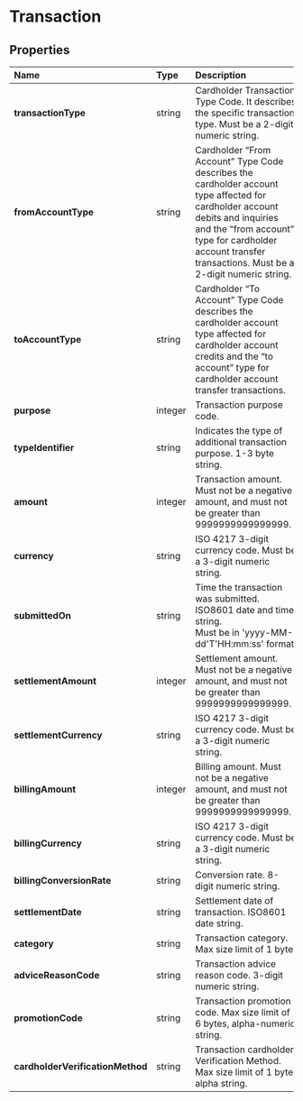 # Transaction

## Properties <a name="properties"></a>

| Name | Type | Description | Notes |
| :--- | :--- | :---------- | :---- |
| **transactionType** | string | Cardholder Transaction Type Code. It describes the specific transaction type. Must be a 2-digit numeric string. | Optional |
| **fromAccountType** | string | Cardholder “From Account” Type Code describes the cardholder account type affected for cardholder account debits and inquiries and the “from account” type for cardholder account transfer transactions. Must be a 2-digit numeric string. | Optional |
| **toAccountType** | string | Cardholder “To Account” Type Code describes the cardholder account type affected for cardholder account credits and the “to account” type for cardholder account transfer transactions. | Optional |
| **purpose** | integer | Transaction purpose code. | Optional |
| **typeIdentifier** | string | Indicates the type of additional transaction purpose. 1-3 byte string. | Optional |
| **amount** | integer | Transaction amount. Must not be a negative amount, and must not be greater than 9999999999999999. | Optional |
| **currency** | string | ISO 4217 3-digit currency code. Must be a 3-digit numeric string. | Optional |
| **submittedOn** | string | Time the transaction was submitted. ISO8601 date and time string. Must be in 'yyyy-MM-dd'T'HH:mm:ss' format. | Optional |
| **settlementAmount** | integer | Settlement amount. Must not be a negative amount, and must not be greater than 9999999999999999. | Optional |
| **settlementCurrency** | string | ISO 4217 3-digit currency code. Must be a 3-digit numeric string. | Optional |
| **billingAmount** | integer | Billing amount. Must not be a negative amount, and must not be greater than 9999999999999999. | Optional |
| **billingCurrency** | string | ISO 4217 3-digit currency code. Must be a 3-digit numeric string. | Optional |
| **billingConversionRate** | string | Conversion rate. 8-digit numeric string. | Optional |
| **settlementDate** | string | Settlement date of transaction. ISO8601 date string. | Optional |
| **category** | string | Transaction category. Max size limit of 1 byte. | Optional |
| **adviceReasonCode** | string | Transaction advice reason code. 3-digit numeric string. | Optional |
| **promotionCode** | string | Transaction promotion code. Max size limit of 6 bytes, alpha-numeric string. | Optional |
| **cardholderVerificationMethod** | string | Transaction cardholder Verification Method. Max size limit of 1 byte, alpha string. | Optional |